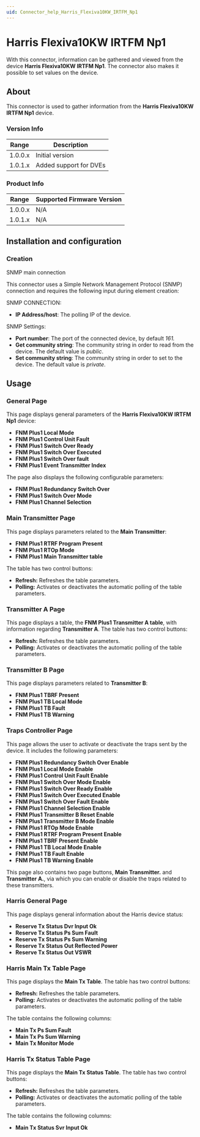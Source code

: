 ```yaml
---
uid: Connector_help_Harris_Flexiva10KW_IRTFM_Np1
---
```


# Harris Flexiva10KW IRTFM Np1

With this connector, information can be gathered and viewed from the device **Harris Flexiva10KW IRTFM Np1**. The connector also makes it possible to set values on the device.

## About

This connector is used to gather information from the **Harris Flexiva10KW IRTFM Np1** device.

### Version Info

| Range   | Description            |
|---------|------------------------|
| 1.0.0.x | Initial version        |
| 1.0.1.x | Added support for DVEs |

### Product Info

| Range | Supported Firmware Version |
|------------------|-----------------------------|
| 1.0.0.x          | N/A                         |
| 1.0.1.x          | N/A                         |

## Installation and configuration

### Creation

SNMP main connection

This connector uses a Simple Network Management Protocol (SNMP) connection and requires the following input during element creation:

SNMP CONNECTION:

- **IP Address/host**: The polling IP of the device.

SNMP Settings:

- **Port number**: The port of the connected device, by default *161.*
- **Get community string**: The community string in order to read from the device. The default value is *public*.
- **Set community string**: The community string in order to set to the device. The default value is *private*.

## Usage

### General Page

This page displays general parameters of the **Harris Flexiva10KW IRTFM Np1** device:

- **FNM Plus1 Local Mode**
- **FNM Plus1 Control Unit Fault**
- **FNM Plus1 Switch Over Ready**
- **FNM Plus1 Switch Over Executed**
- **FNM Plus1 Switch Over fault**
- **FNM Plus1 Event Transmitter Index**

The page also displays the following configurable parameters:

- **FNM Plus1 Redundancy Switch Over**
- **FNM Plus1 Switch Over Mode**
- **FNM Plus1 Channel Selection**

### Main Transmitter Page

This page displays parameters related to the **Main Transmitter**:

- **FNM Plus1 RTRF Program Present**
- **FNM Plus1 RTOp Mode**
- **FNM Plus1 Main Transmitter table**

The table has two control buttons:

- **Refresh:** Refreshes the table parameters.
- **Polling:** Activates or deactivates the automatic polling of the table parameters.

### Transmitter A Page

This page displays a table, the **FNM Plus1 Transmitter A table**, with information regarding **Transmitter A**. The table has two control buttons:

- **Refresh:** Refreshes the table parameters.
- **Polling:** Activates or deactivates the automatic polling of the table parameters.

### Transmitter B Page

This page displays parameters related to **Transmitter B**:

- **FNM Plus1 TBRF Present**
- **FNM Plus1 TB Local Mode**
- **FNM Plus1 TB Fault**
- **FNM Plus1 TB Warning**

### Traps Controller Page

This page allows the user to activate or deactivate the traps sent by the device. It includes the following parameters:

- **FNM Plus1 Redundancy Switch Over Enable**
- **FNM Plus1 Local Mode Enable**
- **FNM Plus1 Control Unit Fault Enable**
- **FNM Plus1 Switch Over Mode Enable**
- **FNM Plus1 Switch Over Ready Enable**
- **FNM Plus1 Switch Over Executed Enable**
- **FNM Plus1 Switch Over Fault Enable**
- **FNM Plus1 Channel Selection Enable**
- **FNM Plus1 Transmitter B Reset Enable**
- **FNM Plus1 Transmitter B Mode Enable**
- **FNM Plus1 RTOp Mode Enable**
- **FNM Plus1 RTRF Program Present Enable**
- **FNM Plus1 TBRF Present Enable**
- **FNM Plus1 TB Local Mode Enable**
- **FNM Plus1 TB Fault Enable**
- **FNM Plus1 TB Warning Enable**

This page also contains two page buttons, **Main Transmitter.** and **Transmitter A.**, via which you can enable or disable the traps related to these transmitters.

### Harris General Page

This page displays general information about the Harris device status:

- **Reserve Tx Status Dvr Input Ok**
- **Reserve Tx Status Ps Sum Fault**
- **Reserve Tx Status Ps Sum Warning**
- **Reserve Tx Status Out Reflected Power**
- **Reserve Tx Status Out VSWR**

### Harris Main Tx Table Page

This page displays the **Main Tx Table**. The table has two control buttons:

- **Refresh:** Refreshes the table parameters.
- **Polling:** Activates or deactivates the automatic polling of the table parameters.

The table contains the following columns:

- **Main Tx Ps Sum Fault**
- **Main Tx Ps Sum Warning**
- **Main Tx Monitor Mode**

### Harris Tx Status Table Page

This page displays the **Main Tx Status Table**. The table has two control buttons:

- **Refresh:** Refreshes the table parameters.
- **Polling:** Activates or deactivates the automatic polling of the table parameters.

The table contains the following columns:

- **Main Tx Status Svr Input Ok**
